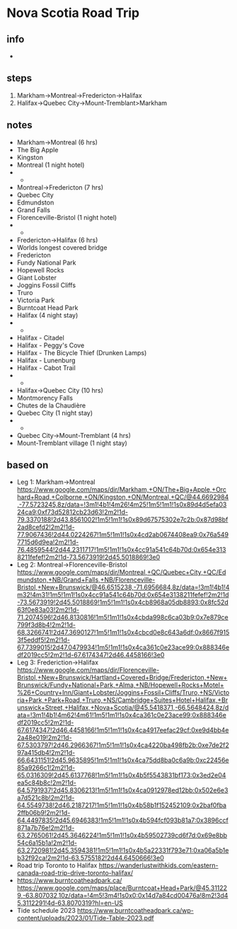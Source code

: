 # Nova Scotia Road Trip  

## info  
* 

## steps  
1. Markham->Montreal->Fredericton->Halifax
2. Halifax->Quebec City->Mount-Tremblant>Markham

## notes  
*  Markham->Montreal (6 hrs)
*  The Big Apple
*  Kingston
*  Montreal (1 night hotel)
*  *
*  Montreal->Fredericton (7 hrs)
*  Quebec City
*  Edmundston 
*  Grand Falls
*  Florenceville-Bristol (1 night hotel)
*  *
*  Fredericton->Halifax (6 hrs)
*  Worlds longest covered bridge
*  Fredericton
*  Fundy National Park
*  Hopewell Rocks
*  Giant Lobster
*  Joggins Fossil Cliffs
*  Truro
*  Victoria Park
*  Burntcoat Head Park
*  Halifax (4 night stay)
*  *
*  Halifax - Citadel
*  Halifax - Peggy's Cove
*  Halifax - The Bicycle Thief (Drunken Lamps)
*  Halifax - Lunenburg
*  Halifax - Cabot Trail
*  *
*  Halifax->Quebec City (10 hrs)
*  Montmorency Falls
*  Chutes de la Chaudière
*  Quebec City (1 night stay)
*  *
*  Quebec City->Mount-Tremblant (4 hrs)
*  Mount-Tremblant village (1 night stay)

## based on  
*  Leg 1: Markham->Montreal https://www.google.com/maps/dir/Markham,+ON/The+Big+Apple,+Orchard+Road,+Colborne,+ON/Kingston,+ON/Montreal,+QC/@44.6692984,-77.5723245,8z/data=!3m1!4b1!4m26!4m25!1m5!1m1!1s0x89d4d5efa0324ca9:0xf73d52812cb23d63!2m2!1d-79.3370188!2d43.8561002!1m5!1m1!1s0x89d67575302e7c2b:0x87d98bf2ad8cefd2!2m2!1d-77.9067436!2d44.0224267!1m5!1m1!1s0x4cd2ab0674408ea9:0x76a5497715d6d9ea!2m2!1d-76.4859544!2d44.2311717!1m5!1m1!1s0x4cc91a541c64b70d:0x654e3138211fefef!2m2!1d-73.5673919!2d45.5018869!3e0
*  Leg 2: Montreal->Florenceville-Bristol https://www.google.com/maps/dir/Montreal,+QC/Quebec+City,+QC/Edmundston,+NB/Grand+Falls,+NB/Florenceville-Bristol,+New+Brunswick/@46.6515238,-71.6956684,8z/data=!3m1!4b1!4m32!4m31!1m5!1m1!1s0x4cc91a541c64b70d:0x654e3138211fefef!2m2!1d-73.5673919!2d45.5018869!1m5!1m1!1s0x4cb8968a05db8893:0x8fc52d63f0e83a03!2m2!1d-71.2074596!2d46.8130816!1m5!1m1!1s0x4cbda998c6ca03b9:0x7e879ce799f3d8b4!2m2!1d-68.3266741!2d47.3690127!1m5!1m1!1s0x4cbcd0e8c643a6df:0x8667f9153f5eddf5!2m2!1d-67.7399015!2d47.0479934!1m5!1m1!1s0x4ca361c0e23ace99:0x888346edf2019cc5!2m2!1d-67.6174347!2d46.4458166!3e0
*  Leg 3: Frederiction->Halifax https://www.google.com/maps/dir/Florenceville-Bristol,+New+Brunswick/Hartland+Covered+Bridge/Fredericton,+New+Brunswick/Fundy+National+Park,+Alma,+NB/Hopewell+Rocks+Motel+%26+Country+Inn/Giant+Lobster/Joggins+Fossil+Cliffs/Truro,+NS/Victoria+Park,+Park+Road,+Truro,+NS/Cambridge+Suites+Hotel+Halifax,+Brunswick+Street,+Halifax,+Nova+Scotia/@45.5418371,-66.5648424,8z/data=!3m1!4b1!4m62!4m61!1m5!1m1!1s0x4ca361c0e23ace99:0x888346edf2019cc5!2m2!1d-67.6174347!2d46.4458166!1m5!1m1!1s0x4ca4917eefac29cf:0xe9d4bb4e2a48e019!2m2!1d-67.5303797!2d46.2966367!1m5!1m1!1s0x4ca4220ba498fb2b:0xe7de2f297a415db4!2m2!1d-66.6431151!2d45.9635895!1m5!1m1!1s0x4ca75dd8ba0c6a9b:0xc22456e85a9266c1!2m2!1d-65.0316309!2d45.6137768!1m5!1m1!1s0x4b5f5543831bf173:0x3ed2e04ea5c84b8c!2m2!1d-64.5791937!2d45.8306213!1m5!1m1!1s0x4ca0912978ed12bb:0x502e6e3a7d521c8b!2m2!1d-64.5549738!2d46.2187217!1m5!1m1!1s0x4b58b1f152452109:0x2baf0fba2ffb06b9!2m2!1d-64.4497835!2d45.6946383!1m5!1m1!1s0x4b594fcf093b81a7:0x3896ccf871a7b76e!2m2!1d-63.2765061!2d45.3646224!1m5!1m1!1s0x4b59502739cd6f7d:0x69e8bb54c6a15b1a!2m2!1d-63.2720981!2d45.3594381!1m5!1m1!1s0x4b5a22331f793e71:0xa06a5b1eb32f92ca!2m2!1d-63.5755182!2d44.6450666!3e0
*  Road trip Toronto to Halifax https://wanderlustwithkids.com/eastern-canada-road-trip-drive-toronto-halifax/
*  https://www.burntcoatheadpark.ca/  https://www.google.com/maps/place/Burntcoat+Head+Park/@45.311229,-63.807032,10z/data=!4m5!3m4!1s0x0:0x14d7a84cd00476a!8m2!3d45.3112291!4d-63.8070319?hl=en-US
*  Tide schedule 2023 https://www.burntcoatheadpark.ca/wp-content/uploads/2023/01/Tide-Table-2023.pdf
